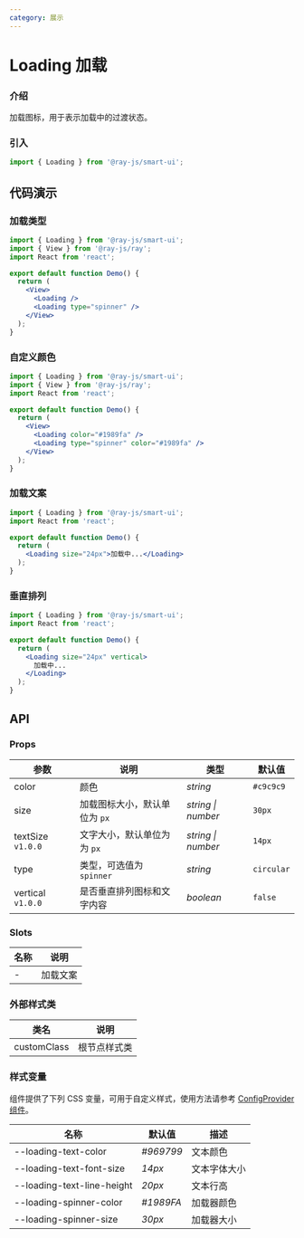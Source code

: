 ```yaml
---
category: 展示
---
```


# Loading 加载

### 介绍

加载图标，用于表示加载中的过渡状态。

### 引入

```js
import { Loading } from '@ray-js/smart-ui';
```

## 代码演示

### 加载类型

```jsx
import { Loading } from '@ray-js/smart-ui';
import { View } from '@ray-js/ray';
import React from 'react';

export default function Demo() {
  return (
    <View>
      <Loading />
      <Loading type="spinner" />
    </View>
  );
}
```

### 自定义颜色

```jsx
import { Loading } from '@ray-js/smart-ui';
import { View } from '@ray-js/ray';
import React from 'react';

export default function Demo() {
  return (
    <View>
      <Loading color="#1989fa" />
      <Loading type="spinner" color="#1989fa" />
    </View>
  );
}
```

### 加载文案

```jsx
import { Loading } from '@ray-js/smart-ui';
import React from 'react';

export default function Demo() {
  return (
    <Loading size="24px">加载中...</Loading>
  );
}
```

### 垂直排列

```jsx
import { Loading } from '@ray-js/smart-ui';
import React from 'react';

export default function Demo() {
  return (
    <Loading size="24px" vertical>
      加载中...
    </Loading>
  );
}
```

## API

### Props

| 参数               | 说明                          | 类型               | 默认值     |
| ------------------ | ----------------------------- | ------------------ | ---------- |
| color | 颜色 | _string_ | `#c9c9c9` |
| size | 加载图标大小，默认单位为 `px` | _string \| number_ | `30px` |
| textSize `v1.0.0` | 文字大小，默认单位为为 `px` | _string \| number_ | `14px` |
| type | 类型，可选值为 `spinner` | _string_ | `circular` |
| vertical `v1.0.0` | 是否垂直排列图标和文字内容 | _boolean_ | `false` |

### Slots

| 名称 | 说明     |
| ---- | -------- |
| -    | 加载文案 |

### 外部样式类

| 类名         | 说明         |
| ------------ | ------------ |
| customClass | 根节点样式类 |

### 样式变量

组件提供了下列 CSS 变量，可用于自定义样式，使用方法请参考 [ConfigProvider 组件](/material/smartui?comId=config-provider)。

| 名称                          | 默认值                                 | 描述 |
| ----------------------------- | -------------------------------------- | ---- |
| --loading-text-color | _#969799_ | 文本颜色 |
| --loading-text-font-size | _14px_ | 文本字体大小 |
| --loading-text-line-height | _20px_ | 文本行高 |
| --loading-spinner-color | _#1989FA_ | 加载器颜色 |
| --loading-spinner-size | _30px_ | 加载器大小 |